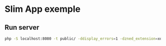 # Slim App exemple

## Run server

```bash
php -S localhost:8080 -t public/ -ddisplay_errors=1 -dzned_extension=xdebug.so
```